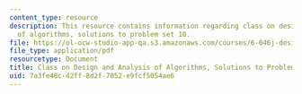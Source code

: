 ```yaml
---
content_type: resource
description: This resource contains information regarding class on design and analysis
  of algorithms, solutions to problem set 10.
file: https://ol-ocw-studio-app-qa.s3.amazonaws.com/courses/6-046j-design-and-analysis-of-algorithms-spring-2015/7a3fe48c42ff8d2f7052e9fcf5054ae6_MIT6_046JS15_pset10sols.pdf
file_type: application/pdf
resourcetype: Document
title: Class on Design and Analysis of Algorithms, Solutions to Problem Set 10
uid: 7a3fe48c-42ff-8d2f-7052-e9fcf5054ae6
---
```

